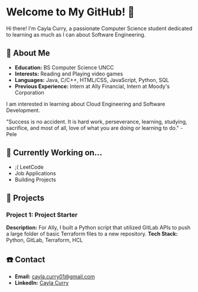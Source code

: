 # Welcome to My GitHub! 👋

Hi there! I'm Cayla Curry, a passionate Computer Science student dedicated to learning as much as I can about Software Engineering.

## 👤 About Me

- **Education:** BS Computer Science UNCC
- **Interests:** Reading and Playing video games
- **Languages:** Java, C/C++, HTML/CSS, JavaScript, Python, SQL
- **Previous Experience:** Intern at Ally Financial, Intern at Moody's Corporation

I am interested in learning about Cloud Engineering and Software Development. 

"Success is no accident. It is hard work, perseverance, learning, studying, sacrifice, and most of all, love of what you are doing or learning to do." -Pele

## 🔨 Currently Working on...
- ;( LeetCode
- Job Applications
- Building Projects

## 🚀 Projects

### Project 1: Project Starter
**Description:** For Ally, I built a Python script that utilized GitLab APIs to push a large folder of basic Terraform files to a new repository. 
**Tech Stack:** Python, GitLab, Terraform, HCL 

## ☎️ Contact
- **Email:** cayla.curry01@gmail.com
- **LinkedIn:** [Cayla Curry](https://www.linkedin.com/in/caylacurry/)

